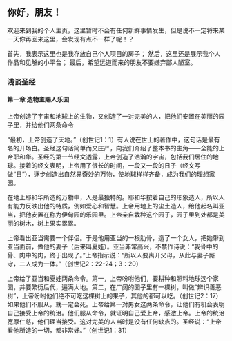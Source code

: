 ## 你好，朋友！

欢迎来到我的个人主页，这里暂时不会有任何新鲜事情发生，但是说不一定将来某一天你再回来这里，会发现有点不一样了呢！？

首先，我表示这里也是我存放自己个人项目的房子；
然后，这里还是展示我个人作品和见解的小平台；
最后，希望远道而来的朋友不要嫌弃鄙人陋室。

### 浅谈圣经

#### 第一章 造物主赐人乐园

上帝创造了宇宙和地球上的生物，又创造了一对完美的人，把他们安置在美丽的园子里，并给他们两条命令

“最初，上帝创造了天地。”（创世记1：1）有人说在世上的著作中，这句话是最有名的开场白。圣经这句话简单而又庄严，向我们介绍了整本书的主角——全能的上帝耶和华。圣经的第一节经文透露，上帝创造了浩瀚的宇宙，包括我们居住的地球。接着的经文表明，上帝用了很长的时间，一段又一段的日子（经文写做“日”），逐步创造出自然界奇妙的万物，使地球样样齐备，成为我们的理想家园。

在地上耶和华所造的万物中，人是最独特的。耶和华按着自己的形象造人，所以人有能力反映出他的特质，例如爱心和智慧。上帝用地上的尘土造人，给他起名叫亚当，把他安置在称为伊甸园的乐园里。上帝亲自栽种这个园子，园子里到处都是美丽的树木，树上果实累累。

上帝看出亚当需要一个伴侣。于是他用亚当的一根肋骨，造了一个女人，把她带到亚当面前，做他的妻子（后来叫夏娃）。亚当非常高兴，不禁作诗说：“我骨中的骨、肉中的肉，终于出现了。”上帝指示说：“所以人要离开父母，从此与妻子厮守，二人成为一体。”（创世记2：22-24；3：20）

上帝给了亚当和夏娃两条命令。第一，上帝吩咐他们，要耕种和照料地球这个家园，并要繁衍后代，遍满大地。第二，在广阔的园子里有一棵树，叫做“辨识善恶树”，上帝吩咐他们绝不可吃这棵树上的果子，其他的都可以吃。（创世记2：17）如果他们不服从，就一定会死。上帝给第一对男女这两条命令，让他们有机会表明自己接受上帝的统治。他们服从命令，就证明自己爱上帝，感激上帝。上帝的统治宽厚仁慈，他们理当接受。这对完美的人当时是没有任何缺点的。圣经说：“上帝看他所造的一切，都非常好。”（创世记1：31）
